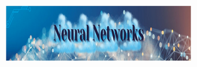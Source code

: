 <img src="https://raw.githubusercontent.com/ElizaLo/Data-Science/master/img/Neural_Networks.png" width="1050" height="150"/>

